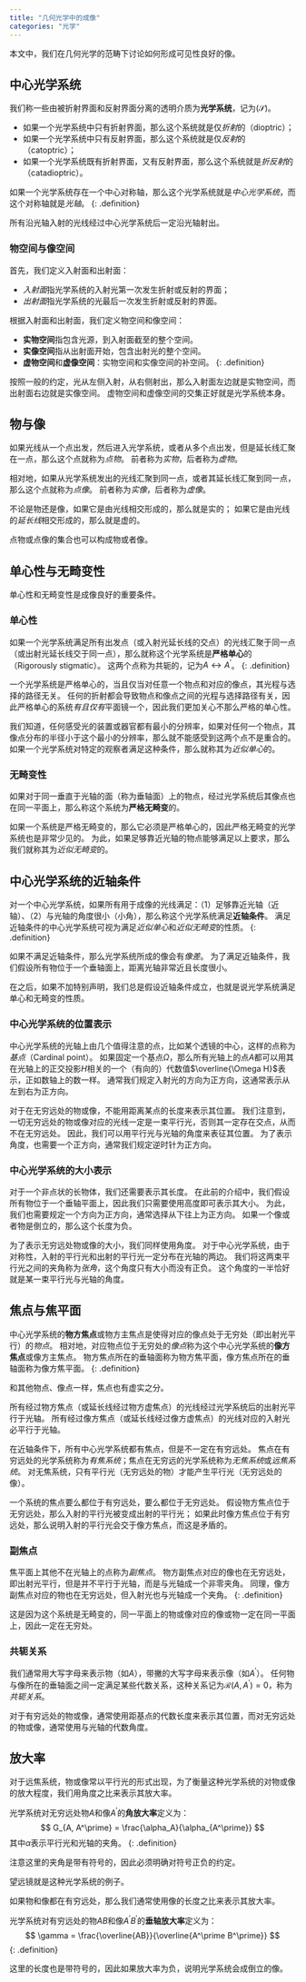 ```yaml
---
title: "几何光学中的成像"
categories: "光学"
---
```


本文中，我们在几何光学的范畴下讨论如何形成可见性良好的像。

## 中心光学系统

我们称一些由被折射界面和反射界面分离的透明介质为**光学系统**，记为$(\mathcal S)$。

- 如果一个光学系统中只有折射界面，那么这个系统就是仅*折射*的（dioptric）；
- 如果一个光学系统中只有反射界面，那么这个系统就是仅*反射*的（catoptric）；
- 如果一个光学系统既有折射界面，又有反射界面，那么这个系统就是*折反射*的（catadioptric）。

如果一个光学系统存在一个中心对称轴，那么这个光学系统就是*中心光学系统*，而这个对称轴就是*光轴*。
{: .definition}

所有沿光轴入射的光线经过中心光学系统后一定沿光轴射出。

### 物空间与像空间

首先，我们定义入射面和出射面：
- *入射面*指光学系统的入射光第一次发生折射或反射的界面；
- *出射面*指光学系统的光最后一次发生折射或反射的界面。

根据入射面和出射面，我们定义物空间和像空间：

- **实物空间**指包含光源，到入射面截至的整个空间。
- **实像空间**指从出射面开始，包含出射光的整个空间。
- **虚物空间**和**虚像空间**：实物空间和实像空间的补空间。
{: .definition}

按照一般的约定，光从左侧入射，从右侧射出，那么入射面左边就是实物空间，而出射面右边就是实像空间。
虚物空间和虚像空间的交集正好就是光学系统本身。

## 物与像

如果光线从一个点出发，然后进入光学系统，或者从多个点出发，但是延长线汇聚在一点，那么这个点就称为*点物*。
前者称为*实物*，后者称为*虚物*。

相对地，如果从光学系统发出的光线汇聚到同一点，或者其延长线汇聚到同一点，那么这个点就称为*点像*。
前者称为*实像*，后者称为*虚像*。

不论是物还是像，如果它是由光线相交形成的，那么就是实的；
如果它是由光线的*延长线*相交形成的，那么就是虚的。

点物或点像的集合也可以构成物或者像。

## 单心性与无畸变性

单心性和无畸变性是成像良好的重要条件。

### 单心性

如果一个光学系统满足所有出发点（或入射光延长线的交点）的光线汇聚于同一点（或出射光延长线交于同一点），那么就称这个光学系统是**严格单心**的（Rigorously stigmatic）。
这两个点称为共轭的，记为$A \leftrightarrow A^\prime$。
{: .definition}

一个光学系统是严格单心的，当且仅当对任意一个物点和对应的像点，其光程与选择的路径无关。
任何的折射都会导致物点和像点之间的光程与选择路径有关，因此严格单心的系统*有且仅有*平面镜一个，因此我们更加关心不那么严格的单心性。

我们知道，任何感受光的装置或器官都有最小的分辨率，如果对任何一个物点，其像点分布的半径小于这个最小的分辨率，那么就不能感受到这两个点不是重合的。
如果一个光学系统对特定的观察者满足这种条件，那么就称其为*近似单心*的。

### 无畸变性

如果对于同一垂直于光轴的面（称为垂轴面）上的物点，经过光学系统后其像点也在同一平面上，那么称这个系统为**严格无畸变**的。

如果一个系统是严格无畸变的，那么它必须是严格单心的，因此严格无畸变的光学系统也是非常少见的。
为此，如果足够靠近光轴的物点能够满足以上要求，那么我们就称其为*近似无畸变*的。

## 中心光学系统的近轴条件

对一个中心光学系统，如果所有用于成像的光线满足：（1）足够靠近光轴（近轴）、（2）与光轴的角度很小（小角），那么称这个光学系统满足**近轴条件**。
满足近轴条件的中心光学系统可视为满足*近似单心*和*近似无畸变*的性质。
{: .definition}

如果不满足近轴条件，那么光学系统所成的像会有*像差*。
为了满足近轴条件，我们假设所有物位于一个垂轴面上，距离光轴非常近且长度很小。

在之后，如果不加特别声明，我们总是假设近轴条件成立，也就是说光学系统满足单心和无畸变的性质。

### 中心光学系统的位置表示

中心光学系统的光轴上由几个值得注意的点，比如某个透镜的中心，这样的点称为*基点*（Cardinal point）。
如果固定一个基点$\Omega$，那么所有光轴上的点$A$都可以用其在光轴上的正交投影$H$相关的一个（有向的）代数值$\overline{\Omega H}$表示，正如数轴上的数一样。
通常我们规定入射光的方向为正方向，这通常表示从左到右为正方向。

对于在无穷远处的物或像，不能用距离某点的长度来表示其位置。
我们注意到，一切无穷远处的物或像对应的光线一定是一束平行光，否则其一定存在交点，从而不在无穷远处。
因此，我们可以用平行光与光轴的角度来表征其位置。
为了表示角度，也需要一个正方向，通常我们规定逆时针为正方向。

### 中心光学系统的大小表示

对于一个非点状的长物体，我们还需要表示其长度。
在此前的介绍中，我们假设所有物位于一个垂轴平面上，因此我们只需要使用高度即可表示其大小。
为此，我们也需要规定一个方向为正方向，通常选择从下往上为正方向。
如果一个像或者物是倒立的，那么这个长度为负。

为了表示无穷远处物或像的大小，我们同样使用角度。
对于中心光学系统，由于对称性，入射的平行光和出射的平行光一定分布在光轴的两边。
我们将这两束平行光之间的夹角称为*张角*，这个角度只有大小而没有正负。
这个角度的一半恰好就是某一束平行光与光轴的角度。

## 焦点与焦平面

中心光学系统的**物方焦点**或物方主焦点是使得对应的像点处于无穷处（即出射光平行）的*物点*。
相对地，对应物点位于无穷处的*像点*称为这个中心光学系统的**像方焦点**或像方主焦点。
物方焦点所在的垂轴面称为物方焦平面，像方焦点所在的垂轴面称为像方焦平面。
{: .definition}

和其他物点、像点一样，焦点也有虚实之分。

所有经过物方焦点（或延长线经过物方虚焦点）的光线经过光学系统后的出射光平行于光轴。
所有经过像方焦点（或延长线经过像方虚焦点）的光线对应的入射光必平行于光轴。

在近轴条件下，所有中心光学系统都有焦点，但是不一定在有穷远处。
焦点在有穷远处的光学系统称为*有焦系统*；焦点在无穷远的光学系统称为*无焦系统*或*远焦系统*。
对无焦系统，只有平行光（无穷远处的物）才能产生平行光（无穷远处的像）。

一个系统的焦点要么都位于有穷远处，要么都位于无穷远处。
假设物方焦点位于无穷远处，那么入射的平行光被变成出射的平行光；
如果此时像方焦点位于有穷远处，那么说明入射的平行光会交于像方焦点，而这是矛盾的。

### 副焦点

焦平面上其他不在光轴上的点称为*副焦点*。
物方副焦点对应的像也在无穷远处，即出射光平行，但是并不平行于光轴，而是与光轴成一个非零夹角。
同理，像方副焦点对应的物也在无穷远处，但入射光也与光轴成一个夹角。
{: .definition}

这是因为这个系统是无畸变的，同一平面上的物或像对应的像或物一定在同一平面上，因此一定在无穷处。

### 共轭关系

我们通常用大写字母来表示物（如$A$），带撇的大写字母来表示像（如$A^\prime$）。
任何物与像所在的垂轴面之间一定满足某些代数关系，这种关系记为$\mathcal R(A, A^\prime) = 0$，称为*共轭关系*。

对于有穷远处的物或像，通常使用距基点的代数长度来表示其位置，而对无穷远处的物或像，通常使用与光轴的代数角度。

## 放大率

对于远焦系统，物或像常以平行光的形式出现，为了衡量这种光学系统的对物或像的放大程度，我们用角度之比来表示其放大率。

光学系统对无穷远处物$A$和像$A^\prime$的**角放大率**定义为：
$$
G_{A, A^\prime} = \frac{\alpha_A}{\alpha_{A^\prime}}
$$
其中$\alpha$表示平行光和光轴的夹角。
{: .definition}

注意这里的夹角是带有符号的，因此必须明确对符号正负的约定。

望远镜就是这种光学系统的例子。

如果物和像都在有穷远处，那么我们通常使用像的长度之比来表示其放大率。

光学系统对有穷远处的物$AB$和像$A^\prime B^\prime$的**垂轴放大率**定义为：
$$
\gamma = \frac{\overline{AB}}{\overline{A^\prime B^\prime}}
$$
{: .definition}

这里的长度也是带符号的，因此如果放大率为负，说明光学系统会成倒立的像。
